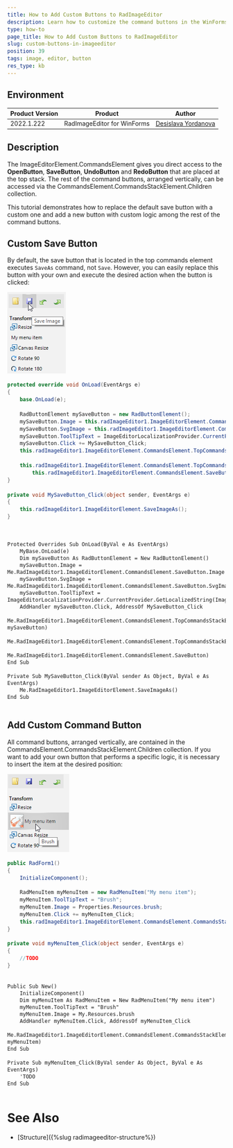 ```yaml
---
title: How to Add Custom Buttons to RadImageEditor
description: Learn how to customize the command buttons in the WinForms ImageEditor.
type: how-to 
page_title: How to Add Custom Buttons to RadImageEditor
slug: custom-buttons-in-imageeditor
position: 39
tags: image, editor, button
res_type: kb
---
```


## Environment
 
|Product Version|Product|Author|
|----|----|----|
|2022.1.222|RadImageEditor for WinForms|[Desislava Yordanova](https://www.telerik.com/blogs/author/desislava-yordanova)|


## Description

The ImageEditorElement.CommandsElement gives you direct access to the **OpenButton**, **SaveButton**, **UndoButton** and **RedoButton** that are placed at the top stack. The rest of the command buttons, arranged vertically, can be accessed via the CommandsElement.CommandsStackElement.Children collection.

This tutorial demonstrates how to replace the default save button with a custom one and add a new button with custom logic among the rest of the command buttons.
 
## Custom Save Button

By default, the save button that is located in the top commands element executes `SaveAs` command, not `Save`. However, you can easily replace this button with your own and execute the desired action when the button is clicked:

![custom-buttons-in-imageeditor 001](images/custom-buttons-in-imageeditor001.png)

````C# 
protected override void OnLoad(EventArgs e)
{
    base.OnLoad(e);

    RadButtonElement mySaveButton = new RadButtonElement();
    mySaveButton.Image = this.radImageEditor1.ImageEditorElement.CommandsElement.SaveButton.Image;
    mySaveButton.SvgImage = this.radImageEditor1.ImageEditorElement.CommandsElement.SaveButton.SvgImage;
    mySaveButton.ToolTipText = ImageEditorLocalizationProvider.CurrentProvider.GetLocalizedString(ImageEditorStringId.SaveCommandTooltip);
    mySaveButton.Click += MySaveButton_Click;
    this.radImageEditor1.ImageEditorElement.CommandsElement.TopCommandsStackElement.Children.Insert(1, mySaveButton);

    this.radImageEditor1.ImageEditorElement.CommandsElement.TopCommandsStackElement.Children.Remove(
        this.radImageEditor1.ImageEditorElement.CommandsElement.SaveButton);
}

private void MySaveButton_Click(object sender, EventArgs e)
{
    this.radImageEditor1.ImageEditorElement.SaveImageAs();
}
    
````
````VB.NET

Protected Overrides Sub OnLoad(ByVal e As EventArgs)
    MyBase.OnLoad(e)
    Dim mySaveButton As RadButtonElement = New RadButtonElement()
    mySaveButton.Image = Me.RadImageEditor1.ImageEditorElement.CommandsElement.SaveButton.Image
    mySaveButton.SvgImage = Me.RadImageEditor1.ImageEditorElement.CommandsElement.SaveButton.SvgImage
    mySaveButton.ToolTipText = ImageEditorLocalizationProvider.CurrentProvider.GetLocalizedString(ImageEditorStringId.SaveCommandTooltip)
    AddHandler mySaveButton.Click, AddressOf MySaveButton_Click
    Me.RadImageEditor1.ImageEditorElement.CommandsElement.TopCommandsStackElement.Children.Insert(1, mySaveButton)
    Me.RadImageEditor1.ImageEditorElement.CommandsElement.TopCommandsStackElement.Children.Remove(
        Me.RadImageEditor1.ImageEditorElement.CommandsElement.SaveButton)
End Sub

Private Sub MySaveButton_Click(ByVal sender As Object, ByVal e As EventArgs)
    Me.RadImageEditor1.ImageEditorElement.SaveImageAs()
End Sub
 
````

## Add Custom Command Button 

All command buttons, arranged vertically, are contained in the CommandsElement.CommandsStackElement.Children collection. If you want to add your own button that performs a specific logic, it is necessary to insert the item at the desired position:

![custom-buttons-in-imageeditor 002](images/custom-buttons-in-imageeditor002.png)

````C# 
public RadForm1()
{
    InitializeComponent();

    RadMenuItem myMenuItem = new RadMenuItem("My menu item");
    myMenuItem.ToolTipText = "Brush";
    myMenuItem.Image = Properties.Resources.brush;
    myMenuItem.Click += myMenuItem_Click;
    this.radImageEditor1.ImageEditorElement.CommandsElement.CommandsStackElement.Children.Insert(3, myMenuItem);
}

private void myMenuItem_Click(object sender, EventArgs e)
{
    //TODO
}
    
````
````VB.NET
Public Sub New()
    InitializeComponent()
    Dim myMenuItem As RadMenuItem = New RadMenuItem("My menu item")
    myMenuItem.ToolTipText = "Brush"
    myMenuItem.Image = My.Resources.brush
    AddHandler myMenuItem.Click, AddressOf myMenuItem_Click
    Me.RadImageEditor1.ImageEditorElement.CommandsElement.CommandsStackElement.Children.Insert(3, myMenuItem)
End Sub

Private Sub myMenuItem_Click(ByVal sender As Object, ByVal e As EventArgs)
    'TODO
End Sub
 
````

# See Also

* [Structure]({%slug radimageeditor-structure%}) 